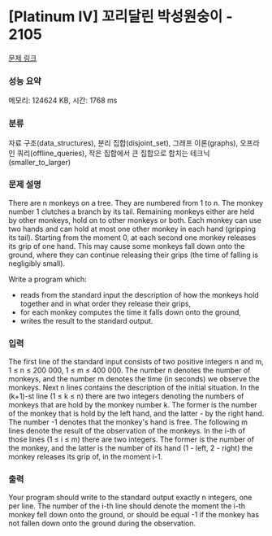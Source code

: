 # [Platinum IV] 꼬리달린 박성원숭이 - 2105 

[문제 링크](https://www.acmicpc.net/problem/2105) 

### 성능 요약

메모리: 124624 KB, 시간: 1768 ms

### 분류

자료 구조(data_structures), 분리 집합(disjoint_set), 그래프 이론(graphs), 오프라인 쿼리(offline_queries), 작은 집합에서 큰 집합으로 합치는 테크닉(smaller_to_larger)

### 문제 설명

<p>There are n monkeys on a tree. They are numbered from 1 to n. The monkey number 1 clutches a branch by its tail. Remaining monkeys either are held by other monkeys, hold on to other monkeys or both. Each monkey can use two hands and can hold at most one other monkey in each hand (gripping its tail). Starting from the moment 0, at each second one monkey releases its grip of one hand. This may cause some monkeys fall down onto the ground, where they can continue releasing their grips (the time of falling is negligibly small).</p>

<p>Write a program which:</p>

<ul>
	<li>reads from the standard input the description of how the monkeys hold together and in what order they release their grips,</li>
	<li>for each monkey computes the time it falls down onto the ground,</li>
	<li>writes the result to the standard output.</li>
</ul>

### 입력 

 <p>The first line of the standard input consists of two positive integers n and m, 1 ≤ n ≤ 200 000, 1 ≤ m ≤ 400 000. The number n denotes the number of monkeys, and the number m denotes the time (in seconds) we observe the monkeys. Next n lines contains the description of the initial situation. In the (k+1)-st line (1 ≤ k ≤ n) there are two integers denoting the numbers of monkeys that are hold by the monkey number k. The former is the number of the monkey that is hold by the left hand, and the latter - by the right hand. The number -1 denotes that the monkey's hand is free. The following m lines denote the result of the observation of the monkeys. In the i-th of those lines (1 ≤ i ≤ m) there are two integers. The former is the number of the monkey, and the latter is the number of its hand (1 - left, 2 - right) the monkey releases its grip of, in the moment i-1.</p>

<p> </p>

### 출력 

 <p>Your program should write to the standard output exactly n integers, one per line. The number of the i-th line should denote the moment the i-th monkey fell down onto the ground, or should be equal -1 if the monkey has not fallen down onto the ground during the observation.</p>

<p> </p>

